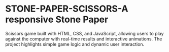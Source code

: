# STONE-PAPER-SCISSORS-A responsive Stone Paper 
Scissors game built with HTML, CSS, and JavaScript, allowing users to play against the computer with real-time results and interactive animations. The project highlights simple game logic and dynamic user interaction.
